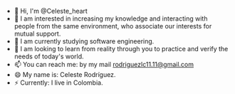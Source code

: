 - 👋 Hi, I'm @Celeste_heart
- 👀 I am interested in increasing my knowledge and interacting with people from the same environment, who associate our interests for mutual support.
- 🌱 I am currently studying software engineering.
- 💞️ I am looking to learn from reality through you to practice and verify the needs of today's world.
- 📫 You can reach me: by my mail rodriguezlc11.11@gmail.com
- 😄 My name is: Celeste Rodríguez.
- ⚡ Currently: I live in Colombia.
<!---
Celeste-tech/Celeste-tech is a ✨ special ✨ repository because its `README.md` (this file) appears on your GitHub profile.
You can click the Preview link to take a look at your changes.
--->
